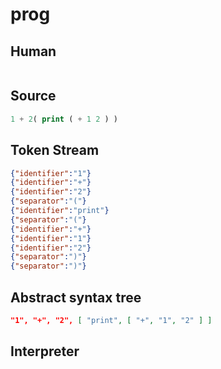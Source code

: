 # prog
## Human
```

```
## Source
```lisp
1 + 2( print ( + 1 2 ) ) 
```
## Token Stream
```json
{"identifier":"1"}
{"identifier":"+"}
{"identifier":"2"}
{"separator":"("}
{"identifier":"print"}
{"separator":"("}
{"identifier":"+"}
{"identifier":"1"}
{"identifier":"2"}
{"separator":")"}
{"separator":")"}
```
## Abstract syntax tree
```json
"1", "+", "2", [ "print", [ "+", "1", "2" ] ]
```
## Interpreter
```bash
```